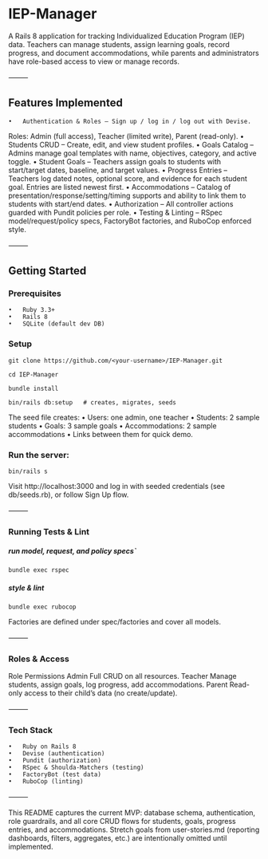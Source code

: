 # IEP-Manager

A Rails 8 application for tracking Individualized Education Program (IEP) data.
Teachers can manage students, assign learning goals, record progress, and document accommodations, while parents and administrators have role-based access to view or manage records.

⸻

## Features Implemented
	•	Authentication & Roles – Sign up / log in / log out with Devise.
Roles: Admin (full access), Teacher (limited write), Parent (read-only).
	•	Students CRUD – Create, edit, and view student profiles.
	•	Goals Catalog – Admins manage goal templates with name, objectives, category, and active toggle.
	•	Student Goals – Teachers assign goals to students with start/target dates, baseline, and target values.
	•	Progress Entries – Teachers log dated notes, optional score, and evidence for each student goal. Entries are listed newest first.
	•	Accommodations – Catalog of presentation/response/setting/timing supports and ability to link them to students with start/end dates.
	•	Authorization – All controller actions guarded with Pundit policies per role.
	•	Testing & Linting – RSpec model/request/policy specs, FactoryBot factories, and RuboCop enforced style.

⸻

## Getting Started

### Prerequisites
	•	Ruby 3.3+
	•	Rails 8
	•	SQLite (default dev DB)

### Setup

`git clone https://github.com/<your-username>/IEP-Manager.git`

`cd IEP-Manager`

`bundle install`

`bin/rails db:setup   # creates, migrates, seeds`

The seed file creates:
	•	Users: one admin, one teacher
	•	Students: 2 sample students
	•	Goals: 3 sample goals
	•	Accommodations: 2 sample accommodations
	•	Links between them for quick demo.

### Run the server:

`bin/rails s`

Visit http://localhost:3000 and log in with seeded credentials (see db/seeds.rb), or follow Sign Up flow.

⸻

### Running Tests & Lint

##### run model, request, and policy specs`
`bundle exec rspec`

##### style & lint
`bundle exec rubocop`

Factories are defined under spec/factories and cover all models.

⸻

### Roles & Access

Role	Permissions
Admin	Full CRUD on all resources.
Teacher	Manage students, assign goals, log progress, add accommodations.
Parent	Read-only access to their child’s data (no create/update).


⸻

### Tech Stack

	•	Ruby on Rails 8
	•	Devise (authentication)
	•	Pundit (authorization)
	•	RSpec & Shoulda-Matchers (testing)
	•	FactoryBot (test data)
	•	RuboCop (linting)

⸻

This README captures the current MVP: database schema, authentication, role guardrails, and all core CRUD flows for students, goals, progress entries, and accommodations. Stretch goals from user-stories.md (reporting dashboards, filters, aggregates, etc.) are intentionally omitted until implemented.
